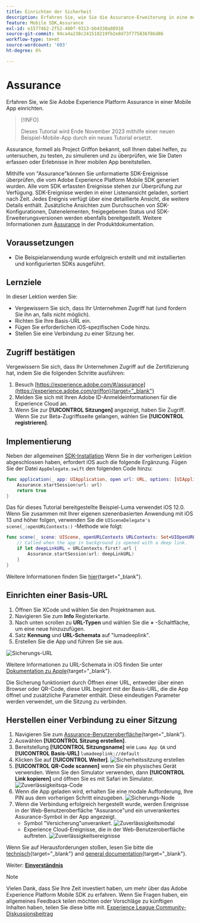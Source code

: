 ```yaml
---
title: Einrichten der Sicherheit
description: Erfahren Sie, wie Sie die Assurance-Erweiterung in eine mobile App implementieren.
feature: Mobile SDK,Assurance
exl-id: e15774b2-2f52-400f-9313-bb4338a88918
source-git-commit: 94ca4a238c241518219fb2e8d73f775836f86d86
workflow-type: tm+mt
source-wordcount: '603'
ht-degree: 6%

---
```


# Assurance

Erfahren Sie, wie Sie Adobe Experience Platform Assurance in einer Mobile App einrichten.

>[!INFO]
>
> Dieses Tutorial wird Ende November 2023 mithilfe einer neuen Beispiel-Mobile-App durch ein neues Tutorial ersetzt.

Assurance, formell als Project Griffon bekannt, soll Ihnen dabei helfen, zu untersuchen, zu testen, zu simulieren und zu überprüfen, wie Sie Daten erfassen oder Erlebnisse in Ihrer mobilen App bereitstellen.

Mithilfe von &quot;Assurance&quot;können Sie unformatierte SDK-Ereignisse überprüfen, die vom Adobe Experience Platform Mobile SDK generiert wurden. Alle vom SDK erfassten Ereignisse stehen zur Überprüfung zur Verfügung. SDK-Ereignisse werden in einer Listenansicht geladen, sortiert nach Zeit. Jedes Ereignis verfügt über eine detaillierte Ansicht, die weitere Details enthält. Zusätzliche Ansichten zum Durchsuchen von SDK-Konfigurationen, Datenelementen, freigegebenen Status und SDK-Erweiterungsversionen werden ebenfalls bereitgestellt. Weitere Informationen zum [Assurance](https://experienceleague.adobe.com/docs/experience-platform/assurance/home.html?lang=de) in der Produktdokumentation.


## Voraussetzungen

* Die Beispielanwendung wurde erfolgreich erstellt und mit installierten und konfigurierten SDKs ausgeführt.

## Lernziele

In dieser Lektion werden Sie:

* Vergewissern Sie sich, dass Ihr Unternehmen Zugriff hat (und fordern Sie ihn an, falls nicht möglich).
* Richten Sie Ihre Basis-URL ein.
* Fügen Sie erforderlichen iOS-spezifischen Code hinzu.
* Stellen Sie eine Verbindung zu einer Sitzung her.

## Zugriff bestätigen

Vergewissern Sie sich, dass Ihr Unternehmen Zugriff auf die Zertifizierung hat, indem Sie die folgenden Schritte ausführen:

1. Besuch [https://experience.adobe.com/#/assurance](https://experience.adobe.com/griffon){target="_blank"}
1. Melden Sie sich mit Ihren Adobe ID-Anmeldeinformationen für die Experience Cloud an.
1. Wenn Sie zur **[!UICONTROL Sitzungen]** angezeigt, haben Sie Zugriff. Wenn Sie zur Beta-Zugriffsseite gelangen, wählen Sie **[!UICONTROL registrieren]**.

## Implementierung

Neben der allgemeinen [SDK-Installation](install-sdks.md) Wenn Sie in der vorherigen Lektion abgeschlossen haben, erfordert iOS auch die folgende Ergänzung. Fügen Sie der Datei `AppDelegate.swift` den folgenden Code hinzu:

```swift
func application(_ app: UIApplication, open url: URL, options: [UIApplication.OpenURLOptionsKey: Any] = [:]) -> Bool {
    Assurance.startSession(url: url)
    return true
}
```

Das für dieses Tutorial bereitgestellte Beispiel-Luma verwendet iOS 12.0. Wenn Sie zusammen mit Ihrer eigenen szenenbasierten Anwendung mit iOS 13 und höher folgen, verwenden Sie die `UISceneDelegate's scene(_:openURLContexts:)` -Methode wie folgt:

```swift
func scene(_ scene: UIScene, openURLContexts URLContexts: Set<UIOpenURLContext>) {
    // Called when the app in background is opened with a deep link.
    if let deepLinkURL = URLContexts.first?.url {
        Assurance.startSession(url: deepLinkURL)
    }
}
```

Weitere Informationen finden Sie [hier](https://developer.adobe.com/client-sdks/documentation/platform-assurance-sdk/api-reference/){target="_blank"}.

## Einrichten einer Basis-URL

1. Öffnen Sie XCode und wählen Sie den Projektnamen aus.
1. Navigieren Sie zum **Info** Registerkarte.
1. Nach unten scrollen zu **URL-Typen** und wählen Sie die **+** -Schaltfläche, um eine neue hinzuzufügen.
1. Satz **Kennung** und **URL-Schemata** auf &quot;lumadeeplink&quot;.
1. Erstellen Sie die App und führen Sie sie aus.

![Sicherungs-URL](assets/mobile-assurance-url-type.png)

Weitere Informationen zu URL-Schemata in iOS finden Sie unter [Dokumentation zu Apple](https://developer.apple.com/documentation/xcode/defining-a-custom-url-scheme-for-your-app){target="_blank"}.

Die Sicherung funktioniert durch Öffnen einer URL, entweder über einen Browser oder QR-Code, diese URL beginnt mit der Basis-URL, die die App öffnet und zusätzliche Parameter enthält. Diese eindeutigen Parameter werden verwendet, um die Sitzung zu verbinden.

## Herstellen einer Verbindung zu einer Sitzung

1. Navigieren Sie zum [Assurance-Benutzeroberfläche](https://experience.adobe.com/griffon){target="_blank"}.
1. Auswählen **[!UICONTROL Sitzung erstellen]**.
1. Bereitstellung **[!UICONTROL Sitzungsname]** wie `Luma App QA` und **[!UICONTROL Basis-URL]** `lumadeeplink://default`
1. Klicken Sie auf **[!UICONTROL Weiter]**.
   ![Sicherheitssitzung erstellen](assets/mobile-assurance-create-session.png)
1. **[!UICONTROL QR-Code scannen]** wenn Sie ein physisches Gerät verwenden. Wenn Sie den Simulator verwenden, dann **[!UICONTROL Link kopieren]** und öffnen Sie es mit Safari im Simulator.
   ![Zuverlässigkeitsqa-Code](assets/mobile-assurance-qr-code.png)
1. Wenn die App geladen wird, erhalten Sie eine modale Aufforderung, Ihre PIN aus dem vorherigen Schritt einzugeben.
   ![Sicherungs-Node](assets/mobile-assurance-enter-pin.png)
1. Wenn die Verbindung erfolgreich hergestellt wurde, werden Ereignisse in der Web-Benutzeroberfläche &quot;Assurance&quot;und ein unverankertes Assurance-Symbol in der App angezeigt.
   * Symbol &quot;Versicherung&quot;unverankert.
     ![Zuverlässigkeitsmodal](assets/mobile-assurance-modal.png)
   * Experience Cloud-Ereignisse, die in der Web-Benutzeroberfläche auftreten.
     ![Zuverlässigkeitsereignisse](assets/mobile-assurance-events.png)

Wenn Sie auf Herausforderungen stoßen, lesen Sie bitte die [technisch](https://developer.adobe.com/client-sdks/documentation/platform-assurance-sdk/){target="_blank"} and [general documentation](https://experienceleague.adobe.com/docs/experience-platform/assurance/home.html?lang=de){target="_blank"}.

Weiter: **[Einverständnis](consent.md)**

>[!NOTE]
>
>Vielen Dank, dass Sie Ihre Zeit investiert haben, um mehr über das Adobe Experience Platform Mobile SDK zu erfahren. Wenn Sie Fragen haben, ein allgemeines Feedback teilen möchten oder Vorschläge zu künftigen Inhalten haben, teilen Sie diese bitte mit. [Experience League Community-Diskussionsbeitrag](https://experienceleaguecommunities.adobe.com/t5/adobe-experience-platform-launch/tutorial-discussion-implement-adobe-experience-cloud-in-mobile/td-p/443796)
